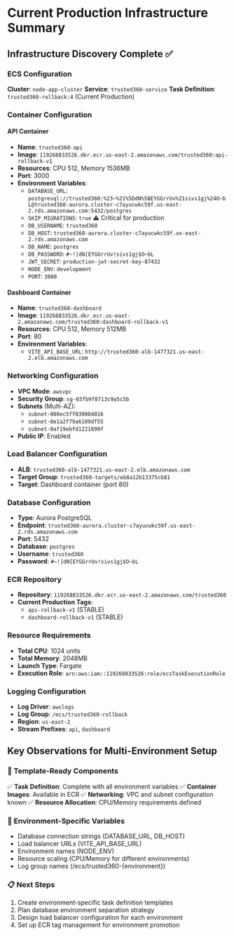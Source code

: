 # Current Production Infrastructure Summary

## Infrastructure Discovery Complete ✅

### ECS Configuration
**Cluster**: `node-app-cluster`
**Service**: `trusted360-service`
**Task Definition**: `trusted360-rollback:4` (Current Production)

### Container Configuration

#### API Container
- **Name**: `trusted360-api`
- **Image**: `119268833526.dkr.ecr.us-east-2.amazonaws.com/trusted360:api-rollback-v1`
- **Resources**: CPU 512, Memory 1536MB
- **Port**: 3000
- **Environment Variables**:
  - `DATABASE_URL`: `postgresql://trusted360:%23~%21%5DdN%5BEYGGrrUv%21sivs1gj%24O~bL@trusted360-aurora.cluster-c7ayucwkc59f.us-east-2.rds.amazonaws.com:5432/postgres`
  - `SKIP_MIGRATIONS`: `true` ⚠️ Critical for production
  - `DB_USERNAME`: `trusted360`
  - `DB_HOST`: `trusted360-aurora.cluster-c7ayucwkc59f.us-east-2.rds.amazonaws.com`
  - `DB_NAME`: `postgres`
  - `DB_PASSWORD`: `#~!]dN[EYGGrrUv!sivs1gj$O~bL`
  - `JWT_SECRET`: `production-jwt-secret-key-87432`
  - `NODE_ENV`: `development`
  - `PORT`: `3000`

#### Dashboard Container
- **Name**: `trusted360-dashboard`
- **Image**: `119268833526.dkr.ecr.us-east-2.amazonaws.com/trusted360:dashboard-rollback-v1`
- **Resources**: CPU 512, Memory 512MB
- **Port**: 80
- **Environment Variables**:
  - `VITE_API_BASE_URL`: `http://trusted360-alb-1477321.us-east-2.elb.amazonaws.com`

### Networking Configuration
- **VPC Mode**: `awsvpc`
- **Security Group**: `sg-03fb9f8713c9a5c5b`
- **Subnets** (Multi-AZ):
  - `subnet-080ec5ff039084016`
  - `subnet-0e1a2f79a6109df55`
  - `subnet-0af19ebfd1221899f`
- **Public IP**: Enabled

### Load Balancer Configuration
- **ALB**: `trusted360-alb-1477321.us-east-2.elb.amazonaws.com`
- **Target Group**: `trusted360-targets/eb8a12b13375cb81`
- **Target**: Dashboard container (port 80)

### Database Configuration
- **Type**: Aurora PostgreSQL
- **Endpoint**: `trusted360-aurora.cluster-c7ayucwkc59f.us-east-2.rds.amazonaws.com`
- **Port**: 5432
- **Database**: `postgres`
- **Username**: `trusted360`
- **Password**: `#~!]dN[EYGGrrUv!sivs1gj$O~bL`

### ECR Repository
- **Repository**: `119268833526.dkr.ecr.us-east-2.amazonaws.com/trusted360`
- **Current Production Tags**:
  - `api-rollback-v1` (STABLE)
  - `dashboard-rollback-v1` (STABLE)

### Resource Requirements
- **Total CPU**: 1024 units
- **Total Memory**: 2048MB
- **Launch Type**: Fargate
- **Execution Role**: `arn:aws:iam::119268833526:role/ecsTaskExecutionRole`

### Logging Configuration
- **Log Driver**: `awslogs`
- **Log Group**: `/ecs/trusted360-rollback`
- **Region**: `us-east-2`
- **Stream Prefixes**: `api`, `dashboard`

## Key Observations for Multi-Environment Setup

### 🎯 Template-Ready Components
✅ **Task Definition**: Complete with all environment variables
✅ **Container Images**: Available in ECR 
✅ **Networking**: VPC and subnet configuration known
✅ **Resource Allocation**: CPU/Memory requirements defined

### 🔧 Environment-Specific Variables
- Database connection strings (DATABASE_URL, DB_HOST)
- Load balancer URLs (VITE_API_BASE_URL)
- Environment names (NODE_ENV)
- Resource scaling (CPU/Memory for different environments)
- Log group names (/ecs/trusted360-{environment})

### 📋 Next Steps
1. Create environment-specific task definition templates
2. Plan database environment separation strategy
3. Design load balancer configuration for each environment
4. Set up ECR tag management for environment promotion